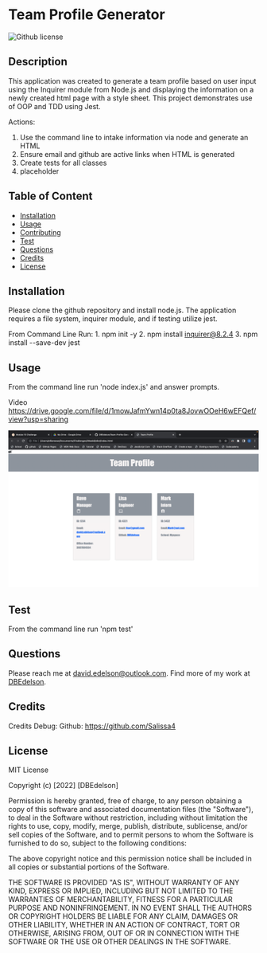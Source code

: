 # Team Profile Generator

![Github license](https://img.shields.io/badge/license-MIT-blue.svg)

## Description

This application was created to generate a team profile based on user input using the Inquirer module from Node.js and displaying the information on a newly created html page with a style sheet. This project demonstrates use of OOP and TDD using Jest.

Actions:

1. Use the command line to intake information via node and generate an HTML
2. Ensure email and github are active links when HTML is generated
3. Create tests for all classes
4. placeholder

## Table of Content

- [Installation](#installation)
- [Usage](#usage)
- [Contributing](#contributing)
- [Test](#Test)
- [Questions](#questions)
- [Credits](#credits)
- [License](#license)

## Installation

Please clone the github repository and install node.js. The application requires a file system, inquirer module, and if testing utilize jest.

From Command Line Run: 1. npm init -y 2. npm install inquirer@8.2.4 3. npm install --save-dev jest

## Usage

From the command line run 'node index.js' and answer prompts.

Video https://drive.google.com/file/d/1mowJafmYwn14p0ta8JovwOOeH6wEFQef/view?usp=sharing

![ScreenShot.png!](./images/ScreenShot.png)

## Test

From the command line run 'npm test'

## Questions

Please reach me at david.edelson@outlook.com.
Find more of my work at [DBEdelson](https://github.com/DBEdelson/).

## Credits

Credits Debug: Github: https://github.com/Salissa4

## License

MIT License

Copyright (c) [2022] [DBEdelson]

Permission is hereby granted, free of charge, to any person obtaining a copy of this software and associated documentation files (the "Software"), to deal in the Software without restriction, including without limitation the rights to use, copy, modify, merge, publish, distribute, sublicense, and/or sell copies of the Software, and to permit persons to whom the Software is furnished to do so, subject to the following conditions:

The above copyright notice and this permission notice shall be included in all copies or substantial portions of the Software.

THE SOFTWARE IS PROVIDED "AS IS", WITHOUT WARRANTY OF ANY KIND, EXPRESS OR IMPLIED, INCLUDING BUT NOT LIMITED TO THE WARRANTIES OF MERCHANTABILITY, FITNESS FOR A PARTICULAR PURPOSE AND NONINFRINGEMENT. IN NO EVENT SHALL THE AUTHORS OR COPYRIGHT HOLDERS BE LIABLE FOR ANY CLAIM, DAMAGES OR OTHER LIABILITY, WHETHER IN AN ACTION OF CONTRACT, TORT OR OTHERWISE, ARISING FROM, OUT OF OR IN CONNECTION WITH THE SOFTWARE OR THE USE OR OTHER DEALINGS IN THE SOFTWARE.

